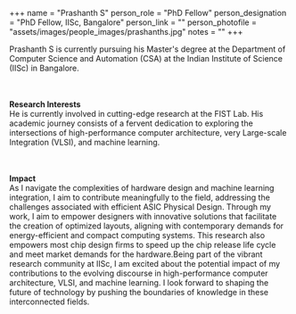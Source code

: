 +++
name = "Prashanth S"
person_role = "PhD Fellow"
person_designation = "PhD Fellow, IISc, Bangalore"
person_link = ""
person_photofile = "assets/images/people_images/prashanths.jpg"
notes = ""
+++

 
Prashanth S is currently pursuing his Master's degree at the Department of Computer Science and Automation (CSA) at the Indian Institute of Science (IISc) in Bangalore.

<br><br><b>Research Interests</b>
<br>
He is currently involved in cutting-edge research at the FIST Lab. His academic journey consists of a fervent dedication to exploring the intersections of high-performance computer architecture, very Large-scale Integration (VLSI), and machine learning.


<br><br><b>Impact</b><br> As I navigate the complexities of hardware design and machine learning integration, I aim to contribute meaningfully to the field, addressing the challenges associated with efficient ASIC Physical Design. Through my work, I aim to empower designers with innovative solutions that facilitate the creation of optimized layouts, aligning with contemporary demands for energy-efficient and compact computing systems. This research also empowers most chip design firms to speed up the chip release life cycle and meet market demands for the hardware.Being part of the vibrant research community at IISc, I am excited about the potential impact of my contributions to the evolving discourse in high-performance computer architecture, VLSI, and machine learning. I look forward to shaping the future of technology by pushing the boundaries of knowledge in these interconnected fields.



